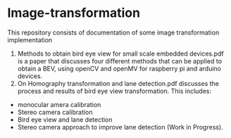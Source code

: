 # Image-transformation

This repository consists of documentation of some image transformation implementation
1. Methods to obtain bird eye view for small scale embedded devices.pdf is a paper that discusses four different methods that can be applied to obtain a BEV, using openCV and openMV for raspberry pi and arduino devices.
2. On Homography transformation and lane detection.pdf discusses the process and results of bird eye view transformation. This includes:
  * monocular amera calibration
  * Stereo camera calibration
  * Bird eye view and lane detection
  * Stereo camera approach to improve lane detection (Work in Progress).
    
